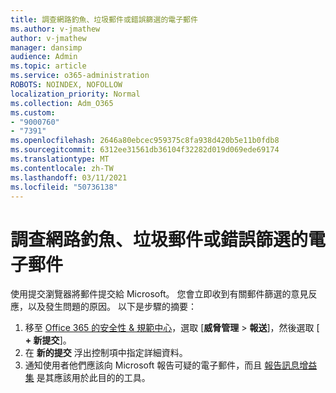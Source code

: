 ```yaml
---
title: 調查網路釣魚、垃圾郵件或錯誤篩選的電子郵件
ms.author: v-jmathew
author: v-jmathew
manager: dansimp
audience: Admin
ms.topic: article
ms.service: o365-administration
ROBOTS: NOINDEX, NOFOLLOW
localization_priority: Normal
ms.collection: Adm_O365
ms.custom:
- "9000760"
- "7391"
ms.openlocfilehash: 2646a80ebcec959375c8fa938d420b5e11b0fdb8
ms.sourcegitcommit: 6312ee31561db36104f32282d019d069ede69174
ms.translationtype: MT
ms.contentlocale: zh-TW
ms.lasthandoff: 03/11/2021
ms.locfileid: "50736138"
---
```

# <a name="investigate-phishing-spam-or-incorrectly-filtered-email"></a>調查網路釣魚、垃圾郵件或錯誤篩選的電子郵件

使用提交瀏覽器將郵件提交給 Microsoft。 您會立即收到有關郵件篩選的意見反應，以及發生問題的原因。 以下是步驟的摘要：

1. 移至 [Office 365 的安全性 & 規範中心](https://go.microsoft.com/fwlink/p/?linkid=2077143)，選取 [**威脅管理**  >  **報送**]，然後選取 [ **+ 新提交**]。
2. 在 **新的提交** 浮出控制項中指定詳細資料。
3. 通知使用者他們應該向 Microsoft 報告可疑的電子郵件，而且 [報告訊息增益集](https://go.microsoft.com/fwlink/?linkid=2092385) 是其應該用於此目的的工具。
